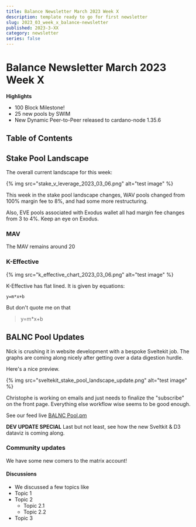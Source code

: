 ```yaml
---
title: Balance Newsletter March 2023 Week X
description: template ready to go for first newsletter
slug: 2023_03_week_x_balance-newsletter
published: 2023-3-XX
category: newsletter
series: false
---
```


# Balance Newsletter March 2023 Week X

**Highlights**
- 100 Block Milestone!
- 25 new pools by SWIM
- New Dynamic Peer-to-Peer released to cardano-node 1.35.6

## Table of Contents

## Stake Pool Landscape

The overall current landscape for this week:

{% img src="stake_v_leverage_2023_03_06.png" alt="test image" %}


This week in the stake pool landscape changes, WAV pools changed from 100% margin fee to 8%, and had some more restructuring.

Also, EVE pools associated with Exodus wallet all had margin fee changes from 3 to 4%. Keep an eye on Exodus.

### MAV

The MAV remains around 20

### K-Effective

{% img src="k_effective_chart_2023_03_06.png" alt="test image" %}


K-Effective has flat lined. It is given by equations:

`y=m*x+b`

But don't quote me on that

> y=m*x+b

## BALNC Pool Updates

Nick is crushing it in website development with a bespoke Sveltekit job. The graphs are coming along nicely after getting over a data digestion hurdle.

Here's a nice preview.

{% img src="sveltekit_stake_pool_landscape_update.png" alt="test image" %}


Christophe is working on emails and just needs to finalize the "subscribe" on the front page. Everything else workflow wise seems to be good enough.

See our feed live [BALNC Pool.pm](https://pool.pm/a43ceac028a673e9f8611de0f683c70fdcadde560f28c2fb8cfabc81)

**DEV UPDATE SPECIAL**
Last but not least, see how the new Sveltkit & D3 dataviz is coming along.


### Community updates

We have some new comers to the matrix account!

#### Discussions 

- We discussed a few topics like
- Topic 1
- Topic 2
   - Topic 2.1
   - Topic 2.2
- Topic 3
